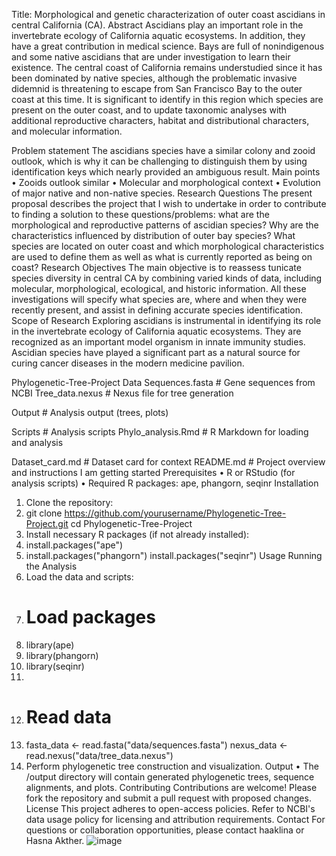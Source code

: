 Title: Morphological and genetic characterization of outer coast ascidians in central California (CA).
Abstract
Ascidians play an important role in the invertebrate ecology of California aquatic ecosystems. In addition, they have a great contribution in medical science. Bays are full of nonindigenous and some native ascidians that are under investigation to learn their existence. The central coast of California remains understudied since it has been dominated by native species, although the problematic invasive didemnid is threatening to escape from San Francisco Bay to the outer coast at this time. It is significant to identify in this region which species are present on the outer coast, and to update taxonomic analyses with additional reproductive characters, habitat and distributional characters, and molecular information.

Problem statement
The ascidians species have a similar colony and zooid outlook, which is why it can be challenging to distinguish them by using identification keys which nearly provided an ambiguous result.
Main points
• Zooids outlook similar
• Molecular and morphological context
• Evolution of major native and non-native species.
Research Questions
The present proposal describes the project that I wish to undertake in order to contribute to finding a solution to these questions/problems: what are the morphological and reproductive patterns of ascidian species? Why are the characteristics influenced by distribution of outer bay species? What species are located on outer coast and which morphological characteristics are used to define them as well as what is currently reported as being on coast?
Research Objectives
The main objective is to reassess tunicate species diversity in central CA by combining varied kinds of data, including molecular, morphological, ecological, and historic information. All these investigations will specify what species are, where and when they were recently present, and assist
in defining accurate species identification.
Scope of Research
Exploring ascidians is instrumental in identifying its role in the invertebrate ecology of California aquatic ecosystems. They are recognized as an important model organism in innate immunity studies. Ascidian species have played a significant part as a natural source for curing cancer diseases in the modern medicine pavilion.

Phylogenetic-Tree-Project
Data
Sequences.fasta         # Gene sequences from NCBI
Tree_data.nexus         # Nexus file for tree generation

Output                      # Analysis output (trees, plots)

Scripts                     # Analysis scripts
Phylo_analysis.Rmd       # R Markdown for loading and analysis

Dataset_card.md              # Dataset card for context
README.md                    # Project overview and instructions
I am getting started
Prerequisites
•	R or RStudio (for analysis scripts)
•	Required R packages: ape, phangorn, seqinr
Installation
1.	Clone the repository:
2.	git clone https://github.com/yourusername/Phylogenetic-Tree-Project.git
cd Phylogenetic-Tree-Project
3.	Install necessary R packages (if not already installed):
4.	install.packages("ape")
5.	install.packages("phangorn")
install.packages("seqinr")
Usage
Running the Analysis
1.	Load the data and scripts:
2.	# Load packages
3.	library(ape)
4.	library(phangorn)
5.	library(seqinr)
6.	
7.	# Read data
8.	fasta_data <- read.fasta("data/sequences.fasta")
nexus_data <- read.nexus("data/tree_data.nexus")
9.	Perform phylogenetic tree construction and visualization.
Output
•	The /output directory will contain generated phylogenetic trees, sequence alignments, and plots.
Contributing
Contributions are welcome! Please fork the repository and submit a pull request with proposed changes.
License
This project adheres to open-access policies. Refer to NCBI's data usage policy for licensing and attribution requirements.
Contact
For questions or collaboration opportunities, please contact haaklina or Hasna Akther.
![image](https://github.com/user-attachments/assets/0fcacd56-73e2-4880-8599-0eeaf245cf1c)
